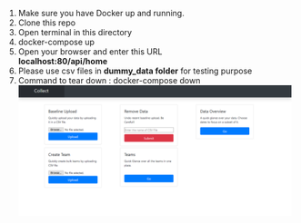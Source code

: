 1. Make sure you have Docker up and running. <br>
2. Clone this repo <br>
3. Open terminal in this directory <br>
4. docker-compose up <br>
5. Open your browser and enter this URL <br>
   <b>localhost:80/api/home</b> <br>
6. Please use csv files in <b>dummy_data folder</b> for testing purpose<br>
7. Command to tear down : docker-compose down <br>
![Alt text](/public/images/home.png?raw=true "Optional Title")
